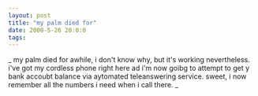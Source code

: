 ```yaml
---
layout: post
title: "my palm died for"
date: 2000-5-26 20:0:0
tags: 
---
```


_
my palm died for awhile, i don't know why, but it's working nevertheless. i've got my cordless phone right here ad i'm now goibg to attempt to get y bank accoubt balance via aytomated teleanswering service. sweet, i now remember all the numbers i need when i call there.
_

